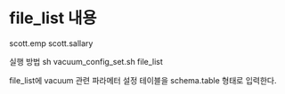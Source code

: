 file_list 내용
================
scott.emp
scott.sallary


실행 방법
sh vacuum_config_set.sh  file_list

file_list에 vacuum 관련 파라메터 설정 테이블을 schema.table 형태로 입력한다.


